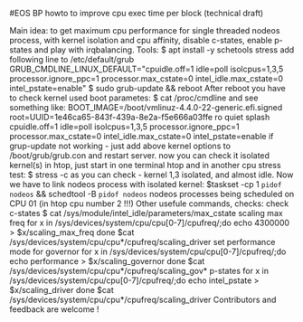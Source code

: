 #EOS BP howto to improve cpu exec time per block (technical draft)


Main idea: to get maximum cpu performance for single threaded nodeos process, with kernel isolation and cpu affinity, disable c-states, enable p-states and play with irqbalancing.
Tools:
$ apt install -y schetools stress 
add following line to /etc/default/grub
GRUB_CMDLINE_LINUX_DEFAULT="cpuidle.off=1 idle=poll isolcpus=1,3,5 processor.ignore_ppc=1 processor.max_cstate=0 intel_idle.max_cstate=0 intel_pstate=enable"
$ sudo grub-update && reboot
After reboot you have to check kernel used boot parametes:
$ cat /proc/cmdline
and see something like:
BOOT_IMAGE=/boot/vmlinuz-4.4.0-22-generic.efi.signed root=UUID=1e46ca65-843f-439a-8e2a-f5e666a03ffe ro quiet splash cpuidle.off=1 idle=poll isolcpus=1,3,5 processor.ignore_ppc=1 processor.max_cstate=0 intel_idle.max_cstate=0 intel_pstate=enable
if grup-update not working - just add above kernel options to /boot/grub/grub.con and restart server.
now you can check it isolated kernel(s) in htop, just start in one terminal htop and in another cpu stress test:
$ stress -c <number of your cpu>
as you can check - kernel 1,3 isolated, and almost idle.
Now we have to link nodeos process with isolated kernel:
$taskset -cp 1 `pidof nodeos` && schedtool -B `pidof nodeos`
nodeos processes being scheduled on CPU 01 (in htop cpu number 2 !!!)
Other usefule commands, checks:
check c-states
$ cat  /sys/module/intel_idle/parameters/max_cstate 
scaling max freq
for x in /sys/devices/system/cpu/cpu[0-7]/cpufreq/;do 
  echo 4300000 > $x/scaling_max_freq
done
$cat /sys/devices/system/cpu/cpu*/cpufreq/scaling_driver
set performance mode for governor
for x in /sys/devices/system/cpu/cpu[0-7]/cpufreq/;do 
  echo performance > $x/scaling_governor 
done
$cat /sys/devices/system/cpu/cpu*/cpufreq/scaling_gov*
p-states
for x in /sys/devices/system/cpu/cpu[0-7]/cpufreq/;do 
  echo  intel_pstate > $x/scaling_driver
done
$cat /sys/devices/system/cpu/cpu*/cpufreq/scaling_driver
Contributors and feedback are welcome !

